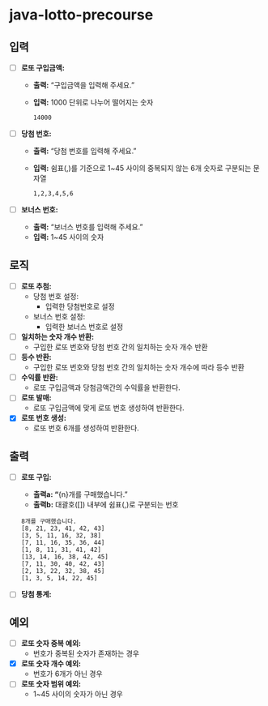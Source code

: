 # java-lotto-precourse

## 입력

- [ ]  **로또 구입금액:**
    - **출력:** “구입금액을 입력해 주세요.”
    - **입력:** 1000 단위로 나누어 떨어지는 숫자

        ```text
        14000
        ```

- [ ]  **당첨 번호:**
    - **출력:** “당첨 번호를 입력해 주세요.”
    - **입력:** 쉼표(,)를 기준으로 1~45 사이의 중복되지 않는 6개 숫자로 구분되는 문자열

        ```text
        1,2,3,4,5,6
        ```

- [ ]  **보너스 번호:**
    - **출력:** “보너스 번호를 입력해 주세요.”
    - **입력:** 1~45 사이의 숫자

## 로직

- [ ]  **로또 추첨:**
    - 당첨 번호 설정:
        - 입력한 당첨번호로 설정
    - 보너스 번호 설정:
        - 입력한 보너스 번호로 설정
- [ ]  **일치하는 숫자 개수 반환:**
    - 구입한 로또 번호와 당첨 번호 간의 일치하는 숫자 개수 반환
- [ ]  **등수 반환:**
    - 구입한 로또 번호와 당첨 번호 간의 일치하는 숫자 개수에 따라 등수 반환
- [ ]  **수익률 반환:**
    - 로또 구입금액과 당첨금액간의 수익률을 반환한다.
- [ ]  **로또 발매:**
    - 로또 구입금액에 맞게 로또 번호 생성하여 반환한다.
- [x]  **로또 번호 생성:**
    - 로또 번호 6개를 생성하여 반환한다.

## 출력

- [ ]  **로또 구입:**
    - **출력a: “**{n}개를 구매했습니다.”
    - **출력b:** 대괄호([]) 내부에 쉼표(,)로 구분되는 번호

   ```text
   8개를 구매했습니다.
   [8, 21, 23, 41, 42, 43]
   [3, 5, 11, 16, 32, 38]
   [7, 11, 16, 35, 36, 44]
   [1, 8, 11, 31, 41, 42]
   [13, 14, 16, 38, 42, 45]
   [7, 11, 30, 40, 42, 43]
   [2, 13, 22, 32, 38, 45]
   [1, 3, 5, 14, 22, 45]
   ```

- [ ]  **당첨 통계:**

## 예외

- [ ]  **로또 숫자 중복 예외:**
    - 번호가 중복된 숫자가 존재하는 경우
- [x]  **로또 숫자 개수 예외:**
    - 번호가 6개가 아닌 경우
- [ ]  **로또 숫자 범위 예외:**
    - 1~45 사이의 숫자가 아닌 경우
